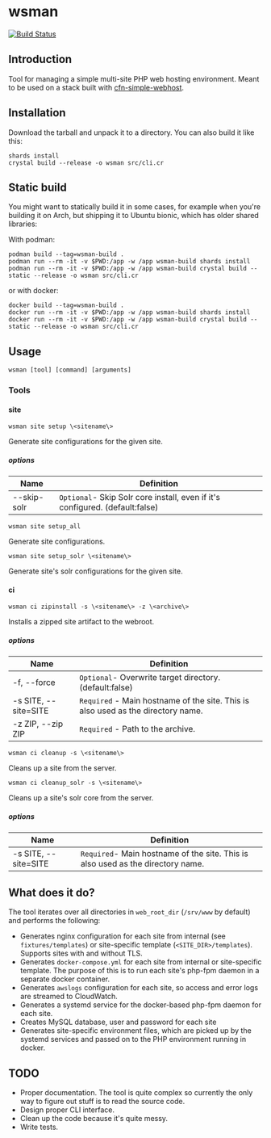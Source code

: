 # wsman
[![Build Status](https://travis-ci.org/janost/wsman.svg?branch=master)](https://travis-ci.org/janost/wsman)


## Introduction
Tool for managing a simple multi-site PHP web hosting environment. Meant to be used on a stack built with [cfn-simple-webhost][cfn-simple-webhost].

## Installation

Download the tarball and unpack it to a directory. You can also build it like this:
```
shards install
crystal build --release -o wsman src/cli.cr
```

## Static build
You might want to statically build it in some cases, for example when you're building it on Arch, but shipping it to Ubuntu bionic, which has older shared libraries:  

With podman:
```
podman build --tag=wsman-build .
podman run --rm -it -v $PWD:/app -w /app wsman-build shards install
podman run --rm -it -v $PWD:/app -w /app wsman-build crystal build --static --release -o wsman src/cli.cr
```  
or with docker:  
```
docker build --tag=wsman-build .
docker run --rm -it -v $PWD:/app -w /app wsman-build shards install
docker run --rm -it -v $PWD:/app -w /app wsman-build crystal build --static --release -o wsman src/cli.cr
```

## Usage

```
wsman [tool] [command] [arguments]
```

### Tools

#### site

```
wsman site setup \<sitename\>
```
Generate site configurations for the given site.

##### options

|Name|Definition|
|---|---|
|--skip-solr|`Optional`- Skip Solr core install, even if it's configured. (default:false)|

```
wsman site setup_all
```
Generate site configurations.

```
wsman site setup_solr \<sitename\>
```
Generate site's solr configurations for the given site.

#### ci

```
wsman ci zipinstall -s \<sitename\> -z \<archive\>
```

Installs a zipped site artifact to the webroot.

##### options

|Name|Definition|
|---|---|
|-f, --force|`Optional`- Overwrite target directory. (default:false)|
|-s SITE, --site=SITE|`Required` - Main hostname of the site. This is also used as the directory name.|
|-z ZIP, --zip ZIP|`Required` - Path to the archive.|

```
wsman ci cleanup -s \<sitename\>
```

Cleans up a site from the server.

```
wsman ci cleanup_solr -s \<sitename\>
```

Cleans up a site's solr core from the server.

##### options

|Name|Definition|
|---|---|
|-s SITE, --site=SITE |`Required`- Main hostname of the site. This is also used as the directory name.|


## What does it do?

The tool iterates over all directories in `web_root_dir` (`/srv/www` by default) and performs the following:
- Generates nginx configuration for each site from internal (see `fixtures/templates`) or site-specific template (`<SITE_DIR>/templates`). Supports sites with and without TLS.
- Generates `docker-compose.yml` for each site from internal or site-specific template. The purpose of this is to run each site's php-fpm daemon in a separate docker container.
- Generates `awslogs` configuration for each site, so access and error logs are streamed to CloudWatch.
- Generates a systemd service for the docker-based php-fpm daemon for each site.
- Creates MySQL database, user and password for each site
- Generates site-specific environment files, which are picked up by the systemd services and passed on to the PHP environment running in docker.

## TODO
- Proper documentation. The tool is quite complex so currently the only way to figure out stuff is to read the source code.
- Design proper CLI interface.
- Clean up the code because it's quite messy.
- Write tests.


[cfn-simple-webhost]: https://github.com/janost/cfn-simple-webhost
